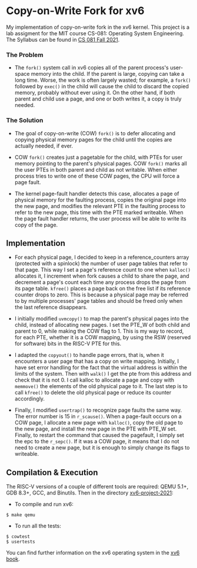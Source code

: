 # Copy-on-Write Fork for xv6

My implementation of copy-on-write fork in the xv6 kernel. This project is a lab assigment for the MIT course CS-081: Operating System Engineering. The Syllabus can be found in [CS 081 Fall 2021](https://pdos.csail.mit.edu/6.828/2021/schedule.html).

### The Problem

- The `fork()` system call in xv6 copies all of the parent process's user-space memory into the child. If the parent is large, copying can take a long time. Worse, the work is often largely wasted; for example, a `fork()` followed by `exec()` in the child will cause the child to discard the copied memory, probably without ever using it. On the other hand, if both parent and child use a page, and one or both writes it, a copy is truly needed.

### The Solution

- The goal of copy-on-write (COW) `fork()` is to defer allocating and copying physical memory pages for the child until the copies are actually needed, if ever.

- COW `fork()` creates just a pagetable for the child, with PTEs for user memory pointing to the parent's physical pages. COW `fork()` marks all the user PTEs in both parent and child as not writable. When either process tries to write one of these COW pages, the CPU will force a page fault. 

- The kernel page-fault handler detects this case, allocates a page of physical memory for the faulting process, copies the original page into the new page, and modifies the relevant PTE in the faulting process to refer to the new page, this time with the PTE marked writeable. When the page fault handler returns, the user process will be able to write its copy of the page.

## Implementation

- For each physical page, I decided to keep in a reference_counters array (protected with a spinlock) the number of user page tables that refer to that page. This way I set a page's reference count to one when `kalloc()` allocates it, I increment when fork causes a child to share the page, and decrement a page's count each time any process drops the page from its page table. `kfree()` places a page back on the free list if its reference counter drops to zero. This is because a physical page may be referred to by multiple processes' page tables and should be freed only when the last reference disappears.

- I initially modified `uvmcopy()` to map the parent's physical pages into the child, instead of allocating new pages. I set the PTE_W of both child and parent to 0, while making the COW flag to 1. This is my way to record, for each PTE, whether it is a COW mapping, by using the RSW (reserved for software) bits in the RISC-V PTE for this.

- I adapted the `copyout()` to handle page errors, that is, when it encounters a user page that has a copy on write mapping. Initially, I have set error handling for the fact that the virtual address is within the limits of the system. Then with `walk()` I get the pte from this address and check that it is not 0. I call kalloc to allocate a page and copy with `memmove()` the elements of the old physical page to it. The last step is to call `kfree()` to delete the old physical page or reduce its counter accordingly.
 
- Finally, I modified `usertrap()` to recognize page faults the same way. The error number is 15 in `r_scause()`. When a page-fault occurs on a COW page, I allocate a new page with `kalloc()`, copy the old page to the new page, and install the new page in the PTE with PTE_W set. Finally, to restart the command that caused the pagefault, I simply set the epc to the `r_sepc()`. If it was a COW page, it means that I do not need to create a new page, but it is enough to simply change its flags to writeable.

## Compilation & Execution

The RISC-V versions of a couple of different tools are required: QEMU 5.1+, GDB 8.3+, GCC, and Binutils. Then in the directory [xv6-project-2021](xv6-project-2021/):

- To compile and run xv6: 
```
$ make qemu
```

- To run all the tests: 
```
$ cowtest
$ usertests
```

You can find further information on the xv6 operating system in the [xv6 book](https://pdos.csail.mit.edu/6.828/2021/xv6/book-riscv-rev2.pdf).
